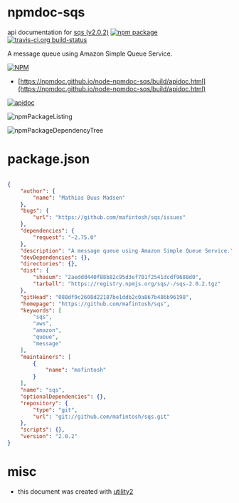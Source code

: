 # npmdoc-sqs

api documentation for  [sqs (v2.0.2)](https://github.com/mafintosh/sqs)  [![npm package](https://img.shields.io/npm/v/npmdoc-sqs.svg?style=flat-square)](https://www.npmjs.org/package/npmdoc-sqs) [![travis-ci.org build-status](https://api.travis-ci.org/npmdoc/node-npmdoc-sqs.svg)](https://travis-ci.org/npmdoc/node-npmdoc-sqs)

A message queue using Amazon Simple Queue Service.

[![NPM](https://nodei.co/npm/sqs.png?downloads=true&downloadRank=true&stars=true)](https://www.npmjs.com/package/sqs)

- [https://npmdoc.github.io/node-npmdoc-sqs/build/apidoc.html](https://npmdoc.github.io/node-npmdoc-sqs/build/apidoc.html)

[![apidoc](https://npmdoc.github.io/node-npmdoc-sqs/build/screenCapture.buildCi.browser.%252Ftmp%252Fbuild%252Fapidoc.html.png)](https://npmdoc.github.io/node-npmdoc-sqs/build/apidoc.html)

![npmPackageListing](https://npmdoc.github.io/node-npmdoc-sqs/build/screenCapture.npmPackageListing.svg)

![npmPackageDependencyTree](https://npmdoc.github.io/node-npmdoc-sqs/build/screenCapture.npmPackageDependencyTree.svg)



# package.json

```json

{
    "author": {
        "name": "Mathias Buus Madsen"
    },
    "bugs": {
        "url": "https://github.com/mafintosh/sqs/issues"
    },
    "dependencies": {
        "request": "~2.75.0"
    },
    "description": "A message queue using Amazon Simple Queue Service.",
    "devDependencies": {},
    "directories": {},
    "dist": {
        "shasum": "2aeddd440f88b82c95d3ef701f2541dcdf9688d0",
        "tarball": "https://registry.npmjs.org/sqs/-/sqs-2.0.2.tgz"
    },
    "gitHead": "088df9c2608d22187be1ddb2c0a867b486b96198",
    "homepage": "https://github.com/mafintosh/sqs",
    "keywords": [
        "sqs",
        "aws",
        "amazon",
        "queue",
        "message"
    ],
    "maintainers": [
        {
            "name": "mafintosh"
        }
    ],
    "name": "sqs",
    "optionalDependencies": {},
    "repository": {
        "type": "git",
        "url": "git://github.com/mafintosh/sqs.git"
    },
    "scripts": {},
    "version": "2.0.2"
}
```



# misc
- this document was created with [utility2](https://github.com/kaizhu256/node-utility2)
